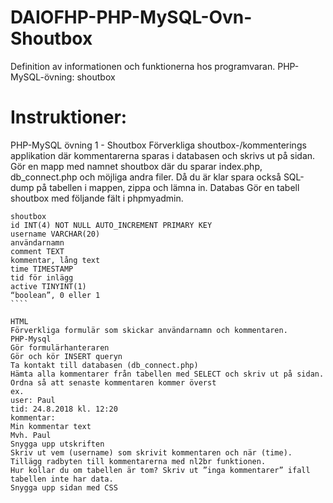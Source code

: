 # DAIOFHP-PHP-MySQL-Ovn-Shoutbox
Definition av informationen och funktionerna hos programvaran. PHP-MySQL-övning: shoutbox

# Instruktioner:

PHP-MySQL övning 1 - Shoutbox
Förverkliga shoutbox-/kommenterings applikation där kommentarerna sparas i databasen och skrivs ut på sidan. Gör en mapp med namnet shoutbox där du sparar index.php, db_connect.php och möjliga andra filer. Då du är klar spara också SQL-dump på tabellen i mappen, zippa och lämna in.
Databas
Gör en tabell shoutbox med följande fält i phpmyadmin.

`````
shoutbox
id INT(4) NOT NULL AUTO_INCREMENT PRIMARY KEY
username VARCHAR(20)
användarnamn
comment TEXT
kommentar, lång text
time TIMESTAMP
tid för inlägg
active TINYINT(1)
“boolean”, 0 eller 1
````

HTML
Förverkliga formulär som skickar användarnamn och kommentaren.
PHP-Mysql 
Gör formulärhanteraren
Gör och kör INSERT queryn
Ta kontakt till databasen (db_connect.php)
Hämta alla kommentarer från tabellen med SELECT och skriv ut på sidan.
Ordna så att senaste kommentaren kommer överst
ex.
user: Paul 
tid: 24.8.2018 kl. 12:20
kommentar:
Min kommentar text
Mvh. Paul
Snygga upp utskriften
Skriv ut vem (username) som skrivit kommentaren och när (time).
Tillägg radbyten till kommentarerna med nl2br funktionen.
Hur kollar du om tabellen är tom? Skriv ut ”inga kommentarer” ifall tabellen inte har data.
Snygga upp sidan med CSS
